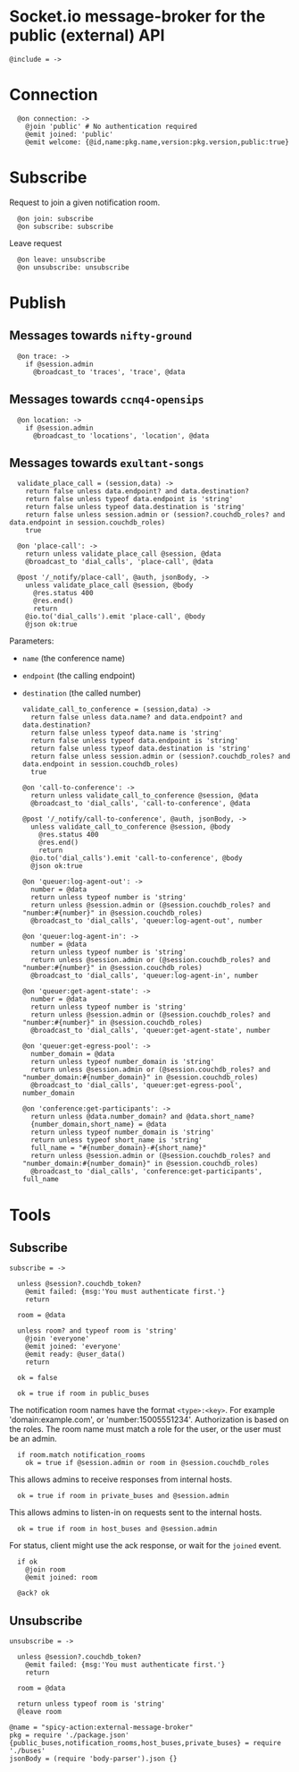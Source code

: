 Socket.io message-broker for the public (external) API
======================================================

    @include = ->

Connection
==========

      @on connection: ->
        @join 'public' # No authentication required
        @emit joined: 'public'
        @emit welcome: {@id,name:pkg.name,version:pkg.version,public:true}

Subscribe
=========

Request to join a given notification room.

      @on join: subscribe
      @on subscribe: subscribe

Leave request

      @on leave: unsubscribe
      @on unsubscribe: unsubscribe

Publish
=======

Messages towards `nifty-ground`
-------------------------------

      @on trace: ->
        if @session.admin
          @broadcast_to 'traces', 'trace', @data

Messages towards `ccnq4-opensips`
---------------------------------

      @on location: ->
        if @session.admin
          @broadcast_to 'locations', 'location', @data

Messages towards `exultant-songs`
---------------------------------

      validate_place_call = (session,data) ->
        return false unless data.endpoint? and data.destination?
        return false unless typeof data.endpoint is 'string'
        return false unless typeof data.destination is 'string'
        return false unless session.admin or (session?.couchdb_roles? and data.endpoint in session.couchdb_roles)
        true

      @on 'place-call': ->
        return unless validate_place_call @session, @data
        @broadcast_to 'dial_calls', 'place-call', @data

      @post '/_notify/place-call', @auth, jsonBody, ->
        unless validate_place_call @session, @body
          @res.status 400
          @res.end()
          return
        @io.to('dial_calls').emit 'place-call', @body
        @json ok:true

Parameters:
- `name` (the conference name)
- `endpoint` (the calling endpoint)
- `destination` (the called number)

      validate_call_to_conference = (session,data) ->
        return false unless data.name? and data.endpoint? and data.destination?
        return false unless typeof data.name is 'string'
        return false unless typeof data.endpoint is 'string'
        return false unless typeof data.destination is 'string'
        return false unless session.admin or (session?.couchdb_roles? and data.endpoint in session.couchdb_roles)
        true

      @on 'call-to-conference': ->
        return unless validate_call_to_conference @session, @data
        @broadcast_to 'dial_calls', 'call-to-conference', @data

      @post '/_notify/call-to-conference', @auth, jsonBody, ->
        unless validate_call_to_conference @session, @body
          @res.status 400
          @res.end()
          return
        @io.to('dial_calls').emit 'call-to-conference', @body
        @json ok:true

      @on 'queuer:log-agent-out': ->
        number = @data
        return unless typeof number is 'string'
        return unless @session.admin or (@session.couchdb_roles? and "number:#{number}" in @session.couchdb_roles)
        @broadcast_to 'dial_calls', 'queuer:log-agent-out', number

      @on 'queuer:log-agent-in': ->
        number = @data
        return unless typeof number is 'string'
        return unless @session.admin or (@session.couchdb_roles? and "number:#{number}" in @session.couchdb_roles)
        @broadcast_to 'dial_calls', 'queuer:log-agent-in', number

      @on 'queuer:get-agent-state': ->
        number = @data
        return unless typeof number is 'string'
        return unless @session.admin or (@session.couchdb_roles? and "number:#{number}" in @session.couchdb_roles)
        @broadcast_to 'dial_calls', 'queuer:get-agent-state', number

      @on 'queuer:get-egress-pool': ->
        number_domain = @data
        return unless typeof number_domain is 'string'
        return unless @session.admin or (@session.couchdb_roles? and "number_domain:#{number_domain}" in @session.couchdb_roles)
        @broadcast_to 'dial_calls', 'queuer:get-egress-pool', number_domain

      @on 'conference:get-participants': ->
        return unless @data.number_domain? and @data.short_name?
        {number_domain,short_name} = @data
        return unless typeof number_domain is 'string'
        return unless typeof short_name is 'string'
        full_name = "#{number_domain}-#{short_name}"
        return unless @session.admin or (@session.couchdb_roles? and "number_domain:#{number_domain}" in @session.couchdb_roles)
        @broadcast_to 'dial_calls', 'conference:get-participants', full_name

Tools
=====

Subscribe
---------

    subscribe = ->

      unless @session?.couchdb_token?
        @emit failed: {msg:'You must authenticate first.'}
        return

      room = @data

      unless room? and typeof room is 'string'
        @join 'everyone'
        @emit joined: 'everyone'
        @emit ready: @user_data()
        return

      ok = false

      ok = true if room in public_buses

The notification room names have the format `<type>:<key>`.
For example 'domain:example.com', or 'number:15005551234'.
Authorization is based on the roles. The room name must match a role for the user, or the user must be an admin.

      if room.match notification_rooms
        ok = true if @session.admin or room in @session.couchdb_roles

This allows admins to receive responses from internal hosts.

      ok = true if room in private_buses and @session.admin

This allows admins to listen-in on requests sent to the internal hosts.

      ok = true if room in host_buses and @session.admin

For status, client might use the ack response, or wait for the `joined` event.

      if ok
        @join room
        @emit joined: room

      @ack? ok

Unsubscribe
-----------

    unsubscribe = ->

      unless @session?.couchdb_token?
        @emit failed: {msg:'You must authenticate first.'}
        return

      room = @data

      return unless typeof room is 'string'
      @leave room

    @name = "spicy-action:external-message-broker"
    pkg = require './package.json'
    {public_buses,notification_rooms,host_buses,private_buses} = require './buses'
    jsonBody = (require 'body-parser').json {}
